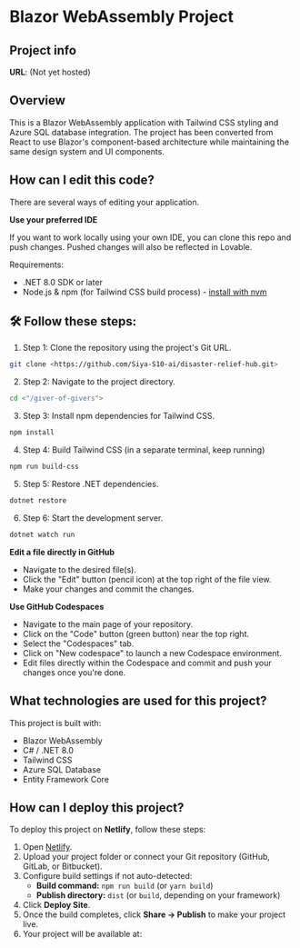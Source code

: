 # Blazor WebAssembly Project

## Project info

**URL**: (Not yet hosted)

## Overview

This is a Blazor WebAssembly application with Tailwind CSS styling and Azure SQL database integration. The project has been converted from React to use Blazor's component-based architecture while maintaining the same design system and UI components.

## How can I edit this code?

There are several ways of editing your application.

**Use your preferred IDE**

If you want to work locally using your own IDE, you can clone this repo and push changes. Pushed changes will also be reflected in Lovable.

Requirements:
- .NET 8.0 SDK or later
- Node.js & npm (for Tailwind CSS build process) - [install with nvm](https://github.com/nvm-sh/nvm#installing-and-updating)

## 🛠️ Follow these steps:

1. Step 1: Clone the repository using the project's Git URL.
```sh
git clone <https://github.com/Siya-S10-ai/disaster-relief-hub.git>
```

2. Step 2: Navigate to the project directory.
```sh
cd <"/giver-of-givers">
```

3. Step 3: Install npm dependencies for Tailwind CSS.
```sh
npm install
```

4. Step 4: Build Tailwind CSS (in a separate terminal, keep running)
```sh
npm run build-css
```

5. Step 5: Restore .NET dependencies.
```sh
dotnet restore
```

6. Step 6: Start the development server.
```sh
dotnet watch run
```

**Edit a file directly in GitHub**

- Navigate to the desired file(s).
- Click the "Edit" button (pencil icon) at the top right of the file view.
- Make your changes and commit the changes.

**Use GitHub Codespaces**

- Navigate to the main page of your repository.
- Click on the "Code" button (green button) near the top right.
- Select the "Codespaces" tab.
- Click on "New codespace" to launch a new Codespace environment.
- Edit files directly within the Codespace and commit and push your changes once you're done.

## What technologies are used for this project?

This project is built with:

- Blazor WebAssembly
- C# / .NET 8.0
- Tailwind CSS
- Azure SQL Database
- Entity Framework Core

## How can I deploy this project?

To deploy this project on **Netlify**, follow these steps:

1. Open [Netlify](https://app.netlify.com/).
2. Upload your project folder or connect your Git repository (GitHub, GitLab, or Bitbucket).
3. Configure build settings if not auto-detected:
   - **Build command:** `npm run build` (or `yarn build`)
   - **Publish directory:** `dist` (or `build`, depending on your framework)
4. Click **Deploy Site**.
5. Once the build completes, click **Share → Publish** to make your project live.
6. Your project will be available at:  
